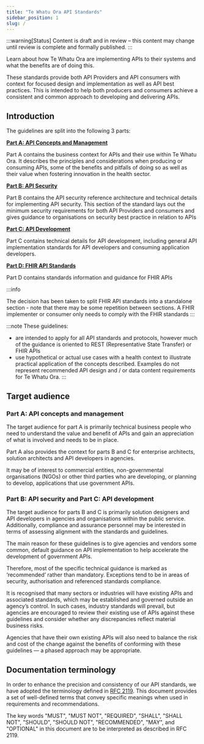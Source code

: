 ```yaml
---
title: "Te Whatu Ora API Standards"
sidebar_position: 1
slug: /
---
```


:::warning[Status]
Content is draft and in review – this content may change until review is complete and formally published.
:::

Learn about how Te Whatu Ora are implementing APIs to their systems and what the benefits are of doing this.

These standards provide both API Providers and API consumers with context for focused design and implementation as well as API best practices. This is intended to help both producers and consumers achieve a consistent and common approach to developing and delivering APIs.

## Introduction

The guidelines are split into the following 3 parts:

[**Part A: API Concepts and Management**](/api-concepts)

Part A contains the business context for APIs and their use within Te Whatu Ora. It describes the principles and considerations when producing or consuming APIs, some of the benefits and pitfalls of doing so as well as their value when fostering innovation in the health sector.

[**Part B: API Security**](/api-security)

Part B contains the API security reference architecture and technical details for implementing API security. This section of the standard lays out the minimum security requirements for both API Providers and consumers and gives guidance to organisations on security best practice in relation to APIs

[**Part C: API Development**](/api-development)

Part C contains technical details for API development, including general API implementation standards for API developers and consuming application developers.

[**Part D: FHIR API Standards**](/fhir-api-standard)

Part D contains standards information and guidance for FHIR APIs

:::info

The decision has been taken to split FHIR API standards into a standalone section - note that there may be some repetition between sections. A FHIR implementer or consumer only needs to comply with the FHIR standards
:::

:::note
These guidelines:

- are intended to apply for all API standards and protocols, however much of the guidance is oriented to REST (Representative State Transfer) or FHIR APIs
- use hypothetical or actual use cases with a health context to illustrate practical application of the concepts described. Examples do not represent recommended API design and / or data content requirements for Te Whatu Ora.
  :::

## Target audience

### Part A: API concepts and management

The target audience for part A is primarily technical business people who need to understand the value and benefit of APIs and gain an appreciation of what is involved and needs to be in place.

Part A also provides the context for parts B and C for enterprise architects, solution architects and API developers in agencies.

It may be of interest to commercial entities, non-governmental organisations (NGOs) or other third parties who are developing, or planning to develop, applications that use government APIs.

### Part B: API security and Part C: API development

The target audience for parts B and C is primarily solution designers and API developers in agencies and organisations within the public service. Additionally, compliance and assurance personnel may be interested in terms of assessing alignment with the standards and guidelines.

The main reason for these guidelines is to give agencies and vendors some common, default guidance on API implementation to help accelerate the development of government APIs.

Therefore, most of the specific technical guidance is marked as ‘recommended’ rather than mandatory. Exceptions tend to be in areas of security, authorisation and referenced standards compliance.

It is recognised that many sectors or industries will have existing APIs and associated standards, which may be established and governed outside an agency’s control. In such cases, industry standards will prevail, but agencies are encouraged to review their existing use of APIs against these guidelines and consider whether any discrepancies reflect material business risks.

Agencies that have their own existing APIs will also need to balance the risk and cost of the change against the benefits of conforming with these guidelines — a phased approach may be appropriate.

## Documentation terminology

In order to enhance the precision and consistency of our API standards, we have adopted the terminology defined in [RFC 2119](https://www.ietf.org/rfc/rfc2119.txt). This document provides a set of well-defined terms that convey specific meanings when used in requirements and recommendations.

The key words "MUST", "MUST NOT", "REQUIRED", "SHALL", "SHALL NOT", "SHOULD", "SHOULD NOT", "RECOMMENDED",  "MAY", and "OPTIONAL" in this document are to be interpreted as described in RFC 2119.
